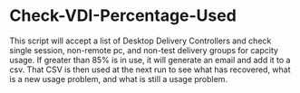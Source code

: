# Check-VDI-Percentage-Used

This script will accept a list of Desktop Delivery Controllers and check single session, non-remote pc, and non-test delivery groups for capcity usage.  If greater than 85% is in use, it will generate an email and add it to a csv.  That CSV is then used at the next run to see what has recovered, what is a new usage problem, and what is still a usage problem.
